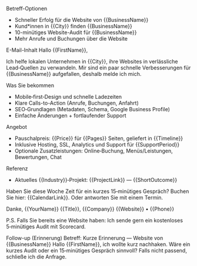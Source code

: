 Betreff-Optionen
- Schneller Erfolg für die Website von {{BusinessName}}
- Kund*innen in {{City}} finden {{BusinessName}}
- 10-minütiges Website-Audit für {{BusinessName}}
- Mehr Anrufe und Buchungen über die Website

E-Mail-Inhalt
Hallo {{FirstName}},

Ich helfe lokalen Unternehmen in {{City}}, ihre Websites in verlässliche Lead‑Quellen zu verwandeln. Mir sind ein paar schnelle Verbesserungen für {{BusinessName}} aufgefallen, deshalb melde ich mich.

Was Sie bekommen
- Mobile‑first‑Design und schnelle Ladezeiten
- Klare Calls-to-Action (Anrufe, Buchungen, Anfahrt)
- SEO‑Grundlagen (Metadaten, Schema, Google Business Profile)
- Einfache Änderungen + fortlaufender Support

Angebot
- Pauschalpreis: {{Price}} für {{Pages}} Seiten, geliefert in {{Timeline}}
- Inklusive Hosting, SSL, Analytics und Support für {{SupportPeriod}}
- Optionale Zusatzleistungen: Online‑Buchung, Menüs/Leistungen, Bewertungen, Chat

Referenz
- Aktuelles {{Industry}}‑Projekt: {{ProjectLink}} — {{ShortOutcome}}

Haben Sie diese Woche Zeit für ein kurzes 15‑minütiges Gespräch? Buchen Sie hier: {{CalendarLink}}. Oder antworten Sie mit einem Termin.

Danke,
{{YourName}}
{{Title}}, {{Company}}
{{Website}} • {{Phone}}

P.S. Falls Sie bereits eine Website haben: Ich sende gern ein kostenloses 5‑minütiges Audit mit Scorecard.

Follow-up (Erinnerung)
Betreff: Kurze Erinnerung — Website von {{BusinessName}}
Hallo {{FirstName}}, ich wollte kurz nachhaken. Wäre ein kurzes Audit oder ein 15‑minütiges Gespräch sinnvoll? Falls nicht passend, schließe ich die Anfrage.

